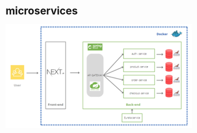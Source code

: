# microservices
![alt text](https://github.com/Watcharapongkasem/microservices/blob/main/doc/overview-microservice.png?raw=true)
